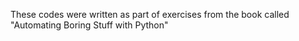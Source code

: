 These codes were written as part of exercises from the book called "Automating Boring Stuff with Python"

